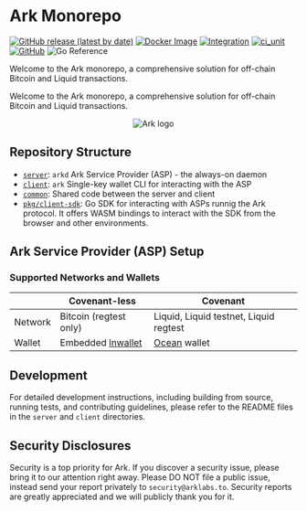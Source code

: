 # Ark Monorepo

[![GitHub release (latest by date)](https://img.shields.io/github/v/release/ark-network/ark)](https://github.com/ark-network/ark/releases)
[![Docker Image](https://img.shields.io/badge/docker-ghcr.io%2Fark--network%2Fark-blue?logo=docker)](https://github.com/ark-network/ark/pkgs/container/ark)
[![Integration](https://github.com/ark-network/ark/actions/workflows/ark.integration.yaml/badge.svg)](https://github.com/ark-network/ark/actions/workflows/ark.integration.yaml)
[![ci_unit](https://github.com/ark-network/ark/actions/workflows/ark.unit.yaml/badge.svg)](https://github.com/ark-network/ark/actions/workflows/ark.unit.yaml)
[![GitHub](https://img.shields.io/github/license/ark-network/ark)](https://github.com/ark-network/ark/blob/master/LICENSE)
![Go Reference](https://pkg.go.dev/badge/github.com/ark-network/ark.svg)

Welcome to the Ark monorepo, a comprehensive solution for off-chain Bitcoin and Liquid transactions.

Welcome to the Ark monorepo, a comprehensive solution for off-chain Bitcoin and Liquid transactions.

<p align="center">
  <img src="https://github.com/user-attachments/assets/169d6ae5-7d90-448d-b768-4e40a412bf70" alt="Ark logo">
</p>

## Repository Structure

- [`server`](./server/): `arkd` Ark Service Provider (ASP) - the always-on daemon
- [`client`](./client/): `ark` Single-key wallet CLI for interacting with the ASP
- [`common`](./common/): Shared code between the server and client
- [`pkg/client-sdk`](./pkg/client-sdk/): Go SDK for interacting with ASPs runnig the Ark protocol. It offers WASM bindings to interact with the SDK from the browser and other environments.


## Ark Service Provider (ASP) Setup

### Supported Networks and Wallets

|         | Covenant-less                | Covenant                               |
|---------|-----------------------------|-----------------------------------------|
| Network | Bitcoin (regtest only)       | Liquid, Liquid testnet, Liquid regtest |
| Wallet  | Embedded [lnwallet](https://pkg.go.dev/github.com/lightningnetwork/lnd/lnwallet/btcwallet) | [Ocean](https://github.com/vulpemventures/ocean) wallet |

## Development

For detailed development instructions, including building from source, running tests, and contributing guidelines, please refer to the README files in the `server` and `client` directories.

## Security Disclosures

Security is a top priority for Ark. If you discover a security issue, please bring it to our attention right away. Please DO NOT file a public issue, instead send your report privately to `security@arklabs.to`. Security reports are greatly appreciated and we will publicly thank you for it.
